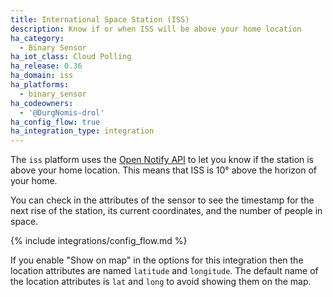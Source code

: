 ```yaml
---
title: International Space Station (ISS)
description: Know if or when ISS will be above your home location
ha_category:
  - Binary Sensor
ha_iot_class: Cloud Polling
ha_release: 0.36
ha_domain: iss
ha_platforms:
  - binary_sensor
ha_codeowners:
  - '@DurgNomis-drol'
ha_config_flow: true
ha_integration_type: integration
---
```


The `iss` platform uses the
[Open Notify API](http://open-notify.org/Open-Notify-API/ISS-Location-Now/)
to let you know if the station is above your home location.
This means that ISS is 10° above the horizon of your home.

You can check in the attributes of the sensor to see the timestamp for the next
rise of the station, its current coordinates, and the number of people in space.

{% include integrations/config_flow.md %}

<div class='note warning'>

If you enable "Show on map" in the options for this integration then the location attributes 
are named `latitude` and `longitude`. The default name of the location attributes is
`lat` and `long` to avoid showing them on the map.

</div>
